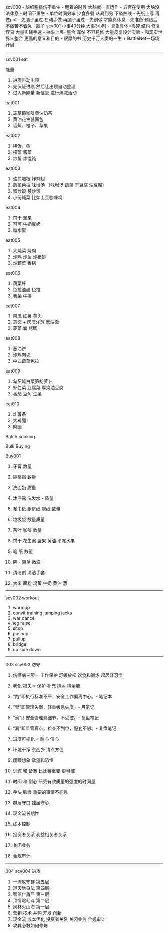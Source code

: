 scv000 
    - 脑细胞损伤不重生
    - 醒着的时候 大脑就一直运作
    - 五官在使用 大脑没法休息
    - 时间不重生
    - 单位时间效率  少食多餐 从易到男 下坠曲线
    - 先纸上写 再做ppt
    - 先脑子里过 在动手做 再脑子里过
    - 先别做 才能真休息
    - 先准备 预热后  不痛苦不着急
    - 脑子 scv001 小事40分钟 大事3小时
    - 具象具体=零碎 结构 修复容易 大量实践手速
    - 抽象上层=整合 浑然 不容易修 大量反复设计实验
    - 和现实世界人整合 更高的意义和目的
    - 很厚的书 历史千万人类的一生 + BattleNet一场场开局

---
scv001 eat

能量

1. 进项带动出项
2. 先保证进项 然后让出项自动整理
3. 进入新能量 新信息 进行熵减活动

eat001

1. 冻草莓咖啡黄油奶茶
2. 黄油花生酱面包
3. 香蕉、橙子、苹果

eat002

1. 稀饭，粥
2. 榨菜 酱菜
3. 炒蛋 炸馄饨

eat003

1. 油煎培根 炸鸡翅
2. 蔬菜色拉 味增汤 （味增汤 蔬菜 干豆腐 油豆腐）
3. 蛋炒饭 葱炒饭
4. 小份炖菜 比如土豆咖喱鸡

eat004

1. 饼干 坚果
2. 可可 牛奶豆奶
3. 糖水蛋

eat005

1. 大炖菜 炖肉
2. 炸鸡 炸鱼 炸猪排
3. 炒蔬菜 香锅

eat006

1. 蔬菜杆
2. 色拉油醋 色拉
3. 薯条 牛排

eat007

1. 南瓜 红薯 芋头
2. 意面 + 肉糜洋葱 葱油面
3. 菠菜 囊 烤肠

eat008

1. 葱油饼
2. 炸鸡肉块
3. 中式蔬菜色拉

eat009

1. 勾芡炖白菜笋胡萝卜
2. 虾仁菜 豆腐菜 厚烧油豆腐
3. 番茄 豆角 生菜

eat010

1. 炸薯条
2. 大鸡腿
3. 肉圆

Batch cooking

Bulk Buying

Buy001

1. 牙膏 数量

2. 隔离霜 数量

3. 洗面奶 质量

4. 沐浴露 洗发水 - 质量

5. 餐巾纸 厨房纸 厕纸 数量

6. 垃圾袋 数量质量

7. 茶叶 咖啡 数量

8. 饼干 花生酱 坚果 黄油 冷冻水果

9. 笔 纸 数量

10. 碗 - 简单 微波

11. 清洁剂 清洁手套

12. 大米 面粉 鸡蛋 牛奶 黄油 葱

---

scv002 workout

1. warmup
2. convit training jumping jacks
3. war dance
4. leg raise
5. situp
6. pushup
7. pullup
8. bridge
9. up side down

---


003 scv003 防守

1. 伤痛病三项 = 工作保护 舒缓放松 饮食和锻炼 起居好习惯
2. 老化 损失 = 保护 补充 排污 排余能
3. “跑”即执行标准不严，安全工作偏离中心。- 笔记本
4. “冒”即管理失衡，轻重缓急失度。- 月笔记
5. “滴”即安全管理漏细节，不受控。- 复盘笔记
6. “漏”即监管盲点，检查不到位，配套不够。- 复盘笔记
7. 进度可视化 = 耐心 信心
8. 环境干净 东西少 清点方便
9. 闭眼想象 欲望和恐惧
10. 训练 和 备赛 比比赛重要 更可控
11. 时间 和 耐心 研究有效质量的强度的时间量
12. 手快 脑慢 重要的事情不能急
13. 群居守口 独居守心

14. 现金流长期性
15. 成本控制
16. 投资者关系 利益相关者关系
17. 关闭业务
18. 合规审计

---

004 scv004 进攻

1. 一流攻守群 第五层
2. 道天地将法 第四层
3. 智信仁勇严 第三层
4. 顶情略七斗 第二层
5. 风林火山海 第一层
6. 营销 技术 并购 开发 创新
7. 现金流 成本优化 投资者关系 关闭业务 合规审计
8. 攻其必救如何修炼

